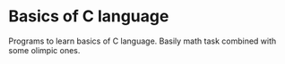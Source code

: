 # Basics of C language

Programs to learn basics of C language.
Basily math task combined with some olimpic ones.
